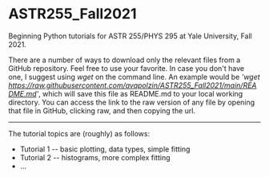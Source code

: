 # ASTR255_Fall2021
Beginning Python tutorials for ASTR 255/PHYS 295 at Yale University, Fall 2021.


There are a number of ways to download only the relevant files from a GitHub repository. Feel free to use your favorite. In case you don't have one, I suggest using _wget_ on the command line. An example would be _'wget https://raw.githubusercontent.com/avapolzin/ASTR255_Fall2021/main/README.md'_, which will save this file as README.md to your local working directory. You can access the link to the raw version of any file by opening that file in GitHub, clicking raw, and then copying the url.

***


The tutorial topics are (roughly) as follows:
* Tutorial 1 -- basic plotting, data types, simple fitting
* Tutorial 2 -- histograms, more complex fitting
* ...
